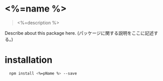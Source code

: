 # <%=name %>
> <%=description %>

Describe about this package here.
(パッケージに関する説明をここに記述する。)

# installation

```bash
  npm install <%=pName %> --save
```

